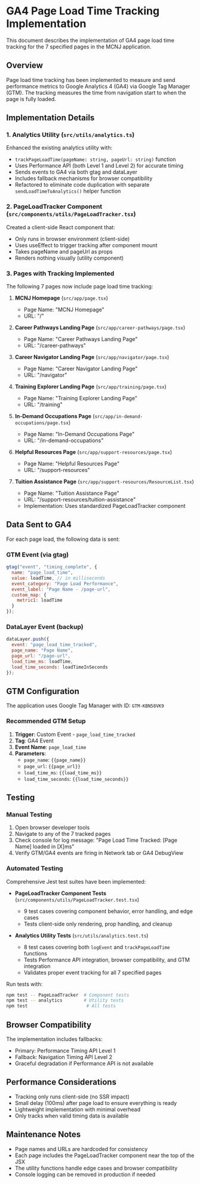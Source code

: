 # GA4 Page Load Time Tracking Implementation

This document describes the implementation of GA4 page load time tracking for the 7 specified pages in the MCNJ application.

## Overview

Page load time tracking has been implemented to measure and send performance metrics to Google Analytics 4 (GA4) via Google Tag Manager (GTM). The tracking measures the time from navigation start to when the page is fully loaded.

## Implementation Details

### 1. Analytics Utility (`src/utils/analytics.ts`)

Enhanced the existing analytics utility with:
- `trackPageLoadTime(pageName: string, pageUrl: string)` function
- Uses Performance API (both Level 1 and Level 2) for accurate timing
- Sends events to GA4 via both gtag and dataLayer
- Includes fallback mechanisms for browser compatibility
- Refactored to eliminate code duplication with separate `sendLoadTimeToAnalytics()` helper function

### 2. PageLoadTracker Component (`src/components/utils/PageLoadTracker.tsx`)

Created a client-side React component that:
- Only runs in browser environment (client-side)
- Uses useEffect to trigger tracking after component mount
- Takes pageName and pageUrl as props
- Renders nothing visually (utility component)

### 3. Pages with Tracking Implemented

The following 7 pages now include page load time tracking:

1. **MCNJ Homepage** (`src/app/page.tsx`)
   - Page Name: "MCNJ Homepage"
   - URL: "/"

2. **Career Pathways Landing Page** (`src/app/career-pathways/page.tsx`)
   - Page Name: "Career Pathways Landing Page"
   - URL: "/career-pathways"

3. **Career Navigator Landing Page** (`src/app/navigator/page.tsx`)
   - Page Name: "Career Navigator Landing Page"
   - URL: "/navigator"

4. **Training Explorer Landing Page** (`src/app/training/page.tsx`)
   - Page Name: "Training Explorer Landing Page"
   - URL: "/training"

5. **In-Demand Occupations Page** (`src/app/in-demand-occupations/page.tsx`)
   - Page Name: "In-Demand Occupations Page"
   - URL: "/in-demand-occupations"

6. **Helpful Resources Page** (`src/app/support-resources/page.tsx`)
   - Page Name: "Helpful Resources Page"
   - URL: "/support-resources"

7. **Tuition Assistance Page** (`src/app/support-resources/ResourceList.tsx`)
   - Page Name: "Tuition Assistance Page"
   - URL: "/support-resources/tuition-assistance"
   - Implementation: Uses standardized PageLoadTracker component

## Data Sent to GA4

For each page load, the following data is sent:

### GTM Event (via gtag)
```javascript
gtag("event", "timing_complete", {
  name: "page_load_time",
  value: loadTime, // in milliseconds
  event_category: "Page Load Performance",
  event_label: "Page Name - /page-url",
  custom_map: {
    metric1: loadTime
  }
});
```

### DataLayer Event (backup)
```javascript
dataLayer.push({
  event: "page_load_time_tracked",
  page_name: "Page Name",
  page_url: "/page-url",
  load_time_ms: loadTime,
  load_time_seconds: loadTimeInSeconds
});
```

## GTM Configuration

The application uses Google Tag Manager with ID: `GTM-KBN58VK9`

### Recommended GTM Setup

1. **Trigger**: Custom Event - `page_load_time_tracked`
2. **Tag**: GA4 Event
3. **Event Name**: `page_load_time`
4. **Parameters**:
   - `page_name`: `{{page_name}}`
   - `page_url`: `{{page_url}}`
   - `load_time_ms`: `{{load_time_ms}}`
   - `load_time_seconds`: `{{load_time_seconds}}`

## Testing

### Manual Testing
1. Open browser developer tools
2. Navigate to any of the 7 tracked pages
3. Check console for log message: "Page Load Time Tracked: [Page Name] loaded in [X]ms"
4. Verify GTM/GA4 events are firing in Network tab or GA4 DebugView

### Automated Testing
Comprehensive Jest test suites have been implemented:

- **PageLoadTracker Component Tests** (`src/components/utils/PageLoadTracker.test.tsx`)
  - 9 test cases covering component behavior, error handling, and edge cases
  - Tests client-side only rendering, prop handling, and cleanup

- **Analytics Utility Tests** (`src/utils/analytics.test.ts`)
  - 8 test cases covering both `logEvent` and `trackPageLoadTime` functions
  - Tests Performance API integration, browser compatibility, and GTM integration
  - Validates proper event tracking for all 7 specified pages

Run tests with:
```bash
npm test -- PageLoadTracker  # Component tests
npm test -- analytics        # Utility tests
npm test                      # All tests
```

## Browser Compatibility

The implementation includes fallbacks:
- Primary: Performance Timing API Level 1
- Fallback: Navigation Timing API Level 2
- Graceful degradation if Performance API is not available

## Performance Considerations

- Tracking only runs client-side (no SSR impact)
- Small delay (100ms) after page load to ensure everything is ready
- Lightweight implementation with minimal overhead
- Only tracks when valid timing data is available

## Maintenance Notes

- Page names and URLs are hardcoded for consistency
- Each page includes the PageLoadTracker component near the top of the JSX
- The utility functions handle edge cases and browser compatibility
- Console logging can be removed in production if needed